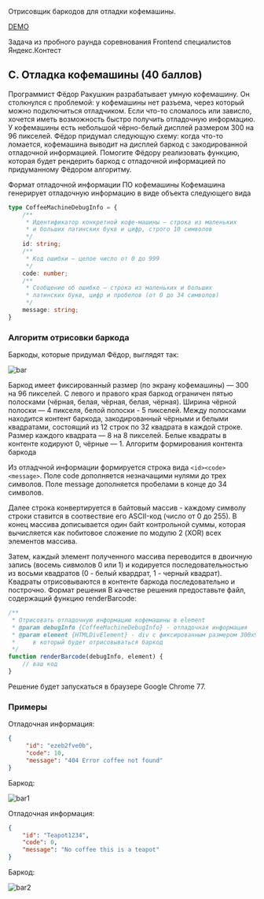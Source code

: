 Отрисовщик баркодов для отладки кофемашины.

[DEMO](https://nmnd.ru/yandex-contest-barcoder/)

Задача из пробного раунда соревнования Frontend специалистов Яндекс.Контест

## C. Отладка кофемашины (40 баллов)
Программист Фёдор Ракушкин разрабатывает умную кофемашину. Он столкнулся с проблемой: у кофемашины нет разъема, через который можно подключиться отладчиком. Если что-то сломалось или зависло, хочется иметь возможность быстро получить отладочную информацию.
У кофемашины есть небольшой чёрно-белый дисплей размером 300 на 96 пикселей. Фёдор придумал следующую схему: когда что-то ломается, кофемашина выводит на дисплей баркод с закодированной отладочной информацией.
Помогите Фёдору реализовать функцию, которая будет рендерить баркод с отладочной информацией по придуманному Фёдором алгоритму.

Формат отладочной информации ПО кофемашины
Кофемашина генерирует отладочную информацию в виде объекта следующего вида
```typescript
type CoffeeMachineDebugInfo = {  
    /**  
     * Идентификатор конкретной кофе-машины — строка из маленьких  
     * и больших латинских букв и цифр, строго 10 символов  
     */  
    id: string;  
    /**  
     * Код ошибки — целое число от 0 до 999  
     */  
    code: number;  
    /**  
     * Сообщение об ошибке — строка из маленьких и больших  
     * латинских букв, цифр и пробелов (от 0 до 34 символов)  
     */  
    message: string;  
}
```
### Алгоритм отрисовки баркода
Баркоды, которые придумал Фёдор, выглядят так:

![bar](https://contest.yandex.ru/testsys/statement-image?imageId=3c3f8db3612365e5051041388a36d947f066c978d5c324d9218b062bb8765b8c)

Баркод имеет фиксированный размер (по экрану кофемашины) — 300 на 96 пикселей. С левого и правого края баркод ограничен пятью полосками (чёрная, белая, чёрная, белая, чёрная). Ширина чёрной полоски — 4 пикселя, белой полоски - 5 пикселей.
Между полосками находится контент баркода, закодированный чёрными и белыми квадратами, состоящий из 12 строк по 32 квадрата в каждой строке. Размер каждого квадрата — 8 на 8 пикселей.
Белые квадраты в контенте кодируют 0, чёрные — 1.
Алгоритм формирования контента баркода

Из отладчной информации формируется строка вида ``<id><code><message>``. Поле code дополняется незначащими нулями до трех символов. Поле message дополняется пробелами в конце до 34 символов.

Далее строка конвертируется в байтовый массив - каждому символу строки ставится в соотвествие его ASCII-код (число от 0 до 255). В конец массива дописывается один байт контрольной суммы, которая вычисляется как побитовое сложение по модулю 2 (XOR) всех элементов массива.

Затем, каждый элемент полученного массива переводится в двоичную запись (восемь сивмолов 0 или 1) и кодируется последовательностью из восьми квадратов (0 - белый квардрат, 1 - черный квадрат). Квадраты отрисовываются в контенте баркода последовательно и построчно.
Формат решения
В качестве решения предоставьте файл, содержащий функцию renderBarcode:
```javascript
/**  
 * Отрисовать отладочную информацию кофемашины в element  
 * @param debugInfo {CoffeeMachineDebugInfo} - отладочная информация  
 * @param element {HTMLDivElement} - div с фиксированным размером 300x96 пикселей,  
 *     в который будет отрисовываться баркод  
 */  
function renderBarcode(debugInfo, element) {  
    // ваш код  
}
```
Решение будет запускаться в браузере Google Chrome 77.
### Примеры
Отладочная информация:
```json
{  
     "id": "ezeb2fve0b",  
     "code": 10,  
     "message": "404 Error coffee not found"  
}
```
Баркод:

![bar1](https://contest.yandex.ru/testsys/statement-image?imageId=f37625061f759da40ce3e02a28ce7f4abab6c9d8cfd88a3614609051e7b153a7)

Отладочная информация:
```json
{  
    "id": "Teapot1234",  
    "code": 0,  
    "message": "No coffee this is a teapot"  
}
```
Баркод:

![bar2](https://contest.yandex.ru/testsys/statement-image?imageId=b195b513214a228276aee97746209ea7ee83cf73cec6e258363178582f124214)
